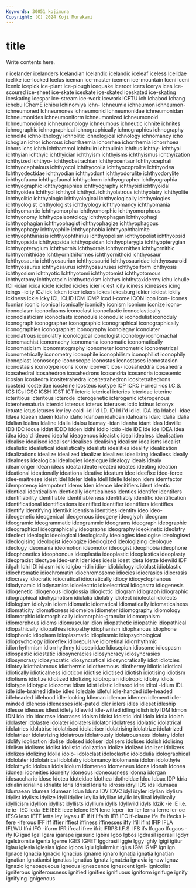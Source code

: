 ```yaml
---
Keywords: 30051 kojimura
Copyright: (C) 2024 Koji Murakami
---
```


# title

Write contents here.



r icelander icelanders Icelandian Icelandic
icelandic iceleaf iceless Icelidae icelike ice-locked Icelus iceman ice-master icemen
ice-mountain Iceni iceni Icenic icepick ice-plant ice-plough icequake iceroot icers
Icerya ices ice-scoured ice-sheet ice-skate iceskate ice-skated iceskated ice-skating iceskating
icespar ice-stream ice-work icework ICFTU ich Ichabod Ichang ichebu IChemE
ichibu Ichinomiya ichn- Ichneumia ichneumon ichneumon- ichneumoned Ichneumones ichneumonid Ichneumonidae
ichneumonidan Ichneumonides ichneumoniform ichneumonized ichneumonoid Ichneumonoidea ichneumonology ichneumous ichneutic ichnite
ichnites ichnographic ichnographical ichnographically ichnographies ichnography ichnolite ichnolithology ichnolitic ichnological
ichnology ichnomancy icho ichoglan ichor ichorous ichorrhaemia ichorrhea ichorrhemia ichorrhoea
ichors ichs ichth ichthammol ichthulin ichthulinic ichthus ichthy- ichthyal ichthyian
ichthyic ichthyician ichthyism ichthyisms ichthyismus ichthyization ichthyized ichthyo- ichthyobatrachian Ichthyocentaur
Ichthyocephali ichthyocephalous ichthyocol ichthyocolla ichthyocoprolite Ichthyodea Ichthyodectidae ichthyodian ichthyodont ichthyodorulite
ichthyodorylite ichthyofauna ichthyofaunal ichthyoform ichthyographer ichthyographia ichthyographic ichthyographies ichthyography ichthyoid
ichthyoidal Ichthyoidea Ichthyol ichthyol ichthyol. ichthyolatrous ichthyolatry ichthyolite ichthyolitic ichthyologic
ichthyological ichthyologically ichthyologies ichthyologist ichthyologists ichthyology ichthyomancy ichthyomania ichthyomantic Ichthyomorpha
ichthyomorphic ichthyomorphous ichthyonomy ichthyopaleontology ichthyophagan ichthyophagi ichthyophagian ichthyophagist ichthyophagize ichthyophagous
ichthyophagy ichthyophile ichthyophobia ichthyophthalmite ichthyophthiriasis ichthyophthirius ichthyopolism ichthyopolist ichthyopsid Ichthyopsida
ichthyopsida ichthyopsidan Ichthyopterygia ichthyopterygian ichthyopterygium Ichthyornis ichthyornis Ichthyornithes ichthyornithic Ichthyornithidae
Ichthyornithiformes ichthyornithoid ichthyosaur Ichthyosauria ichthyosaurian ichthyosaurid Ichthyosauridae ichthyosauroid Ichthyosaurus ichthyosaurus
ichthyosauruses ichthyosiform ichthyosis ichthyosism ichthyotic Ichthyotomi ichthyotomist ichthyotomous ichthyotomy ichthyotoxin
ichthyotoxism ichthys ichthytaxidermy ichu ichulle ICI -ician icica icicle icicled
icicles icier iciest icily iciness icinesses icing icings -icity ICJ
ick Icken icker ickers Ickes Ickesburg ickier ickiest ickily ickiness
ickle icky ICL ICLID ICM ICMP icod i-come ICON icon
icon- icones Iconian iconic iconical iconically iconicity iconism Iconium iconize
icono- iconoclasm iconoclasms iconoclast iconoclastic iconoclastically iconoclasticism iconoclasts iconodule iconodulic
iconodulist iconoduly iconograph iconographer iconographic iconographical iconographically iconographies iconographist iconography
iconolagny iconolater iconolatrous iconolatry iconological iconologist iconology iconomachal iconomachist iconomachy
iconomania iconomatic iconomatically iconomaticism iconomatography iconometer iconometric iconometrical iconometrically iconometry
iconophile iconophilism iconophilist iconophily iconoplast Iconoscope iconoscope iconostas iconostases iconostasion
iconostasis iconotype icons iconv iconvert icos- icosaheddra icosahedra icosahedral icosahedron
icosahedrons Icosandria icosandria icosasemic icosian icositedra icositetrahedra icositetrahedron icositetrahedrons icosteid
Icosteidae icosteine Icosteus icotype ICP ICRC i-cried -ics I.C.S. ICS
ICs ICSC ICSH ICST ICT icteric icterical icterics Icteridae icterine
icteritious icteritous icterode icterogenetic icterogenic icterogenous icterohematuria icteroid icterous icterus
icteruses ictic Ictinus Ictonyx ictuate ictus ictuses icy icy-cold -id
I'd I.D. ID Id i'd id id. IDA Ida Idabel
-idae Idaea Idaean idaein Idaho idaho Idahoan idahoan idahoans Idaic
Idalia idalia Idalian Idalina Idaline Idalla Idalou Idamay -idan Idanha
idant Idas Idaville IDB IDC idcue iddat IDDD Idden iddhi
Iddio Iddo -ide IDE Ide ide IDEA Idea idea idea'd
ideaed ideaful ideagenous ideaistic ideal idealess idealisation idealise idealised idealiser
idealises idealising idealism idealisms idealist idealistic idealistical idealistically idealists idealities
ideality idealization idealizations idealize idealized idealizer idealizes idealizing idealless ideally
idealness idealogical idealogies idealogue idealogy ideals idealy ideamonger Idean ideas
ideata ideate ideated ideates ideating ideation ideational ideationally ideations ideative
ideatum idee ideefixe idee-force idee-maitresse ideist Idel Ideler Idelia Idell
Idelle Idelson idem idemfactor idempotency idempotent idems Iden idence idenitifiers
ident identic identical identicalism identically identicalness identies identifer identifers identifiability
identifiable identifiableness identifiably identific identification identificational identifications identified identifier identifiers
identifies identify identifying Identikit identism identities identity ideo ideo- ideogenetic
ideogenical ideogenous ideogeny ideoglyph ideogram ideogramic ideogrammatic ideogrammic ideograms ideograph
ideographic ideographical ideographically ideographs ideography ideokinetic ideolatry ideolect ideologic ideological
ideologically ideologies ideologise ideologised ideologising ideologist ideologize ideologized ideologizing ideologue
ideology ideomania ideomotion ideomotor ideoogist ideophobia ideophone ideophonetics ideophonous ideoplastia
ideoplastic ideoplastics ideoplasty ideopraxist ideotype ideo-unit Ider ides idesia idest
ideta Idette Idewild IDF idgah Idhi IDI idiasm idic idigbo
-idin idio- idiobiology idioblast idioblastic idiochromatic idiochromatin idiochromosome idiocies idiocrasies
idiocrasis idiocrasy idiocratic idiocratical idiocratically idiocy idiocyclophanous idiodynamic idiodynamics idioelectric
idioelectrical Idiogastra idiogenesis idiogenetic idiogenous idioglossia idioglottic idiogram idiograph idiographic
idiographical idiohypnotism idiolalia idiolatry idiolect idiolectal idiolects idiologism idiolysin idiom
idiomatic idiomatical idiomatically idiomaticalness idiomaticity idiomaticness idiomelon idiometer idiomography idiomology
idiomorphic idiomorphically idiomorphic-granular idiomorphism idiomorphous idioms idiomuscular idion idiopathetic idiopathic
idiopathical idiopathically idiopathies idiopathy idiophanism idiophanous idiophone idiophonic idioplasm idioplasmatic
idioplasmic idiopsychological idiopsychology idioreflex idiorepulsive idioretinal idiorrhythmic idiorrhythmism idiorrhythmy Idiosepiidae
Idiosepion idiosome idiospasm idiospastic idiostatic idiosyncracies idiosyncracy idiosyncrasies idiosyncrasy idiosyncratic
idiosyncratical idiosyncratically idiot idiotcies idiotcy idiothalamous idiothermic idiothermous idiothermy idiotic
idiotical idiotically idioticalness idioticon idiotise idiotised idiotish idiotising idiotism idiotisms
idiotize idiotized idiotizing idiotropian idiotropic idiotry idiots idiotype idiotypic idiozome
Idism Idist Idistic Iditarod idite iditol -idium IDL idle idle-brained
idleby idled Idledale idleful idle-handed idle-headed idleheaded idlehood idle-looking Idleman
idleman idlemen idlement idle-minded idleness idlenesses idle-pated idler idlers idles
idleset idleship idlesse idlesses idlest idlety Idlewild idle-witted idling idlish
idly IDM Idmon IDN Ido ido idocrase idocrases Idoism Idoist
Idoistic idol Idola idola Idolah idolaster idolastre idolater idolaters idolator
idolatress idolatric idolatrical idolatries idolatrise idolatrised idolatriser idolatrising idolatrize idolatrized
idolatrizer idolatrizing idolatrous idolatrously idolatrousness idolatry idolet idolify idolisation idolise
idolised idoliser idolisers idolises idolish idolising idolism idolisms idolist idolistic
idolization idolize idolized idolizer idolizers idolizes idolizing Idolla idolo- idoloclast
idoloclastic idolodulia idolographical idololater idololatrical idololatry idolomancy idolomania idolon idolothyte
idolothytic idolous idols idolum Idomeneo Idomeneus Idona Idonah Idonea idoneal
idoneities idoneity idoneous idoneousness Idonna idorgan idosaccharic idose Idotea Idoteidae
Idothea Idotheidae Idou Idoux IDP Idria idrialin idrialine idrialite Idris
Idrisid Idrisite idrosis idryl IDS ids Idumaea Idumaean Idumea Idumean
Idun Iduna IDV IDVC idyl idyler idylian idylism idylist idylists
idylize idyll idyller idyllia idyllian idyllic idyllical idyllically idyllicism idyllion
idyllist idyllists idyllium idylls Idyllwild idyls Idzik -ie IE i.e.
ie ie- IEC Ieda IEE IEEE ieee Ielene IEN Iene
Ieper -ier Ier Ierna Ierne ier-oe IESG Ieso IETF Ietta
Iey Ieyasu IF If if i'faith IFB IFC if-clause Ife
ife ifecks i-fere -iferous IFF iff iffier iffiest iffiness iffinesses
iffy Ifill ifint IFIP IFLA IFLWU Ifni IFO -iform IFR
ifreal ifree ifrit IFRPS I.F.S. IFS ifs Ifugao Ifugaos -ify
IG igad Igal Igara igarape igasuric Igbira Igbo Igbos Igdrasil
igdrasil Igdyr igelstromite Igenia Igerne IGES IGFET Iggdrasil Iggie Iggy
ighly Igigi igitur Iglau iglesia Iglesias igloo igloos iglu Iglulirmiut
iglus IGM IGMP ign ign. Ignace Ignacia Ignacio Ignacius igname
ignaro Ignatia ignatia Ignatian ignatian Ignatianist ignatias Ignatius Ignatz Ignatzia
ignavia ignaw Ignaz Ignazio igneoaqueous igneous ignescence ignescent igni- ignicolist
igniferous igniferousness ignified ignifies ignifluous igniform ignifuge ignify ignifying ignigenous

